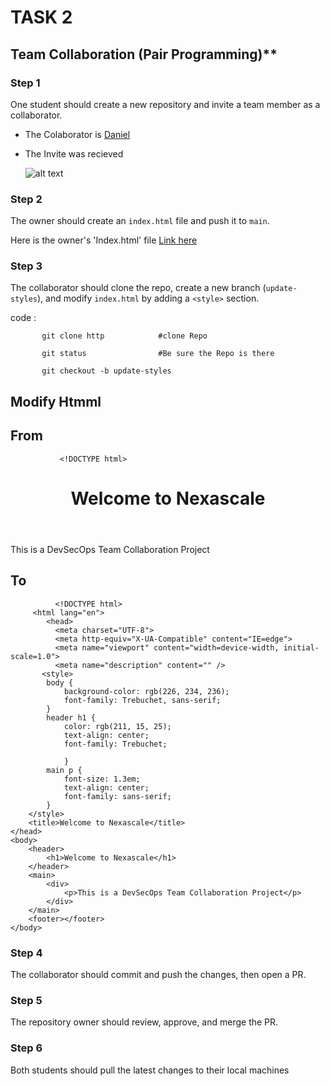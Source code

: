 # **TASK 2**

## Team Collaboration (Pair Programming)**

### Step 1

One student should create a new repository and invite a team member as a collaborator.

 * The Colaborator is [Daniel](https://github.com/Daniel4000-dev/team-collaboration)

 * The Invite was recieved

   ![alt text](<../>) 


### Step 2

The owner should create an `index.html` file and push it to `main`. 

Here is the owner's 'Index.html' file [Link here](https://github.com/Daniel4000-dev/team-collaboration/blob/main/index.html)


### Step 3 

The collaborator should clone the repo, create a new branch (`update-styles`), and modify `index.html` by adding a `<style>` section.


 code :    
 
           git clone http            #clone Repo
 
           git status                #Be sure the Repo is there  
           
           git checkout -b update-styles


## Modify Htmml


## From            
               <!DOCTYPE html>
<html lang="en">
    <head>
        <meta charset="UTF-8">
        <meta http-equiv="X-UA-Compatible" content="IE=edge">
        <meta name="viewport" content="width=device-width, initial-scale=1.0">
        <meta name="description" content="" />
        <title>Welcome to Nexascale</title>
    </head>
    <body>
        <header>
            <h1>Welcome to Nexascale</h1>
        </header>
        <main>
            <div>
                <p>This is a DevSecOps Team Collaboration Project</p>
            </div>
        </main>
        <footer></footer>
    </body>
</html>







## To

              <!DOCTYPE html>
         <html lang="en">
            <head>
              <meta charset="UTF-8">
              <meta http-equiv="X-UA-Compatible" content="IE=edge">
              <meta name="viewport" content="width=device-width, initial-scale=1.0">
              <meta name="description" content="" />
           <style>
            body {
                background-color: rgb(226, 234, 236);
                font-family: Trebuchet, sans-serif;
            }
            header h1 {
                color: rgb(211, 15, 25);
                text-align: center;
                font-family: Trebuchet;

                }
            main p {
                font-size: 1.3em;
                text-align: center;
                font-family: sans-serif;
            }
        </style>
        <title>Welcome to Nexascale</title>
    </head>
    <body>
        <header>
            <h1>Welcome to Nexascale</h1>
        </header>
        <main>
            <div>
                <p>This is a DevSecOps Team Collaboration Project</p>
            </div>
        </main>
        <footer></footer>
    </body>
</html>


### Step 4

The collaborator should commit and push the changes, then open a PR.
 
### Step 5 

The repository owner should review, approve, and merge the PR.

### Step 6

Both students should pull the latest changes to their local machines
